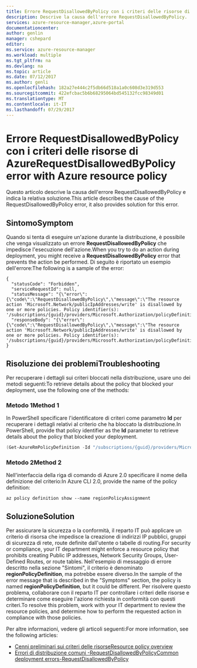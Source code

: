```yaml
---
title: Errore RequestDisallowedByPolicy con i criteri delle risorse di Azure | Microsoft Docs
description: Descrive la causa dell'errore RequestDisallowedByPolicy.
services: azure-resource-manager,azure-portal
documentationcenter: 
author: genlin
manager: cshepard
editor: 
ms.service: azure-resource-manager
ms.workload: multiple
ms.tgt_pltfrm: na
ms.devlang: na
ms.topic: article
ms.date: 07/12/2017
ms.author: genli
ms.openlocfilehash: 182a27e444c2f5db66d518a1a0c608d3e319d553
ms.sourcegitcommit: 422efcbac5b6b68295064bd545132fcc98349d01
ms.translationtype: MT
ms.contentlocale: it-IT
ms.lasthandoff: 07/29/2017
---
```

# <a name="requestdisallowedbypolicy-error-with-azure-resource-policy"></a><span data-ttu-id="b6dd9-103">Errore RequestDisallowedByPolicy con i criteri delle risorse di Azure</span><span class="sxs-lookup"><span data-stu-id="b6dd9-103">RequestDisallowedByPolicy error with Azure resource policy</span></span>

<span data-ttu-id="b6dd9-104">Questo articolo descrive la causa dell'errore RequestDisallowedByPolicy e indica la relativa soluzione.</span><span class="sxs-lookup"><span data-stu-id="b6dd9-104">This article describes the cause of the RequestDisallowedByPolicy error, it also provides solution for this error.</span></span>

## <a name="symptom"></a><span data-ttu-id="b6dd9-105">Sintomo</span><span class="sxs-lookup"><span data-stu-id="b6dd9-105">Symptom</span></span>

<span data-ttu-id="b6dd9-106">Quando si tenta di eseguire un'azione durante la distribuzione, è possibile che venga visualizzato un errore **RequestDisallowedByPolicy** che impedisce l'esecuzione dell'azione.</span><span class="sxs-lookup"><span data-stu-id="b6dd9-106">When you try to do an action during deployment, you might receive a **RequestDisallowedByPolicy** error that prevents the action be performed.</span></span> <span data-ttu-id="b6dd9-107">Di seguito è riportato un esempio dell'errore:</span><span class="sxs-lookup"><span data-stu-id="b6dd9-107">The following is a sample of the error:</span></span>

```
{
  "statusCode": "Forbidden",
  "serviceRequestId": null,
  "statusMessage": "{\"error\":{\"code\":\"RequestDisallowedByPolicy\",\"message\":\"The resource action 'Microsoft.Network/publicIpAddresses/write' is disallowed by one or more policies. Policy identifier(s): '/subscriptions/{guid}/providers/Microsoft.Authorization/policyDefinitions/regionPolicyDefinition'.\"}}",
  "responseBody": "{\"error\":{\"code\":\"RequestDisallowedByPolicy\",\"message\":\"The resource action 'Microsoft.Network/publicIpAddresses/write' is disallowed by one or more policies. Policy identifier(s): '/subscriptions/{guid}/providers/Microsoft.Authorization/policyDefinitions/regionPolicyDefinition'.\"}}"
}
```

## <a name="troubleshooting"></a><span data-ttu-id="b6dd9-108">Risoluzione dei problemi</span><span class="sxs-lookup"><span data-stu-id="b6dd9-108">Troubleshooting</span></span>

<span data-ttu-id="b6dd9-109">Per recuperare i dettagli sui criteri bloccati nella distribuzione, usare uno dei metodi seguenti:</span><span class="sxs-lookup"><span data-stu-id="b6dd9-109">To retrieve details about the policy that blocked your deployment, use the following one of the methods:</span></span>

### <a name="method-1"></a><span data-ttu-id="b6dd9-110">Metodo 1</span><span class="sxs-lookup"><span data-stu-id="b6dd9-110">Method 1</span></span>

<span data-ttu-id="b6dd9-111">In PowerShell specificare l'identificatore di criteri come parametro **Id** per recuperare i dettagli relativi al criterio che ha bloccato la distribuzione.</span><span class="sxs-lookup"><span data-stu-id="b6dd9-111">In PowerShell, provide that policy identifier as the **Id** parameter to retrieve details about the policy that blocked your deployment.</span></span>

```PowerShell
(Get-AzureRmPolicyDefinition -Id "/subscriptions/{guid}/providers/Microsoft.Authorization/policyDefinitions/regionPolicyDefinition").Properties.policyRule | ConvertTo-Json
```

### <a name="method-2"></a><span data-ttu-id="b6dd9-112">Metodo 2</span><span class="sxs-lookup"><span data-stu-id="b6dd9-112">Method 2</span></span> 

<span data-ttu-id="b6dd9-113">Nell'interfaccia della riga di comando di Azure 2.0 specificare il nome della definizione del criterio:</span><span class="sxs-lookup"><span data-stu-id="b6dd9-113">In Azure CLI 2.0, provide the name of the policy definition:</span></span> 

```azurecli
az policy definition show --name regionPolicyAssignment
```

## <a name="solution"></a><span data-ttu-id="b6dd9-114">Soluzione</span><span class="sxs-lookup"><span data-stu-id="b6dd9-114">Solution</span></span>

<span data-ttu-id="b6dd9-115">Per assicurare la sicurezza o la conformità, il reparto IT può applicare un criterio di risorsa che impedisce la creazione di indirizzi IP pubblici, gruppi di sicurezza di rete, route definite dall'utente o tabelle di routing.</span><span class="sxs-lookup"><span data-stu-id="b6dd9-115">For security or compliance, your IT department might enforce a resource policy that prohibits creating Public IP addresses, Network Security Groups, User-Defined Routes, or route tables.</span></span> <span data-ttu-id="b6dd9-116">Nell'esempio di messaggio di errore descritto nella sezione "Sintomi", il criterio è denominato **regionPolicyDefinition**, ma potrebbe essere diverso.</span><span class="sxs-lookup"><span data-stu-id="b6dd9-116">In the sample of the error message that is described in the "Symptoms" section, the policy is named **regionPolicyDefinition**, but it could be different.</span></span>
<span data-ttu-id="b6dd9-117">Per risolvere questo problema, collaborare con il reparto IT per controllare i criteri delle risorse e determinare come eseguire l'azione richiesta in conformità con questi criteri.</span><span class="sxs-lookup"><span data-stu-id="b6dd9-117">To resolve this problem, work with your IT department to review the resource policies, and determine how to perform the requested action in compliance with those policies.</span></span>


<span data-ttu-id="b6dd9-118">Per altre informazioni, vedere gli articoli seguenti:</span><span class="sxs-lookup"><span data-stu-id="b6dd9-118">For more information, see the following articles:</span></span>

- [<span data-ttu-id="b6dd9-119">Cenni preliminari sui criteri delle risorse</span><span class="sxs-lookup"><span data-stu-id="b6dd9-119">Resource policy overview</span></span>](resource-manager-policy.md)
- [<span data-ttu-id="b6dd9-120">Errori di distribuzione comuni -RequestDisallowedByPolicy</span><span class="sxs-lookup"><span data-stu-id="b6dd9-120">Common deployment errors-RequestDisallowedByPolicy</span></span>](resource-manager-common-deployment-errors.md#requestdisallowedbypolicy)

 


